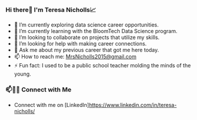 ### Hi there👀 I'm Teresa Nicholls📈

- 🔭 I’m currently exploring data science career opportunities.
- 🌱 I’m currently learning with the BloomTech Data Science program.
- 👯 I’m looking to collaborate on projects that utilize my skills.
- 🤔 I’m looking for help with making career connections.
- 💬 Ask me about my previous career that got me here today.
- 📫 How to reach me: MrsNicholls2015@gmail.com
- ⚡ Fun fact: I used to be a public school teacher molding the minds of the young.


### 📫🤝🏻 Connect with Me

 - Connect with me on [LinkedIn]https://www.linkedin.com/in/teresa-nicholls/
